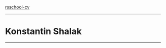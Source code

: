 [rsschool-cv](https://github.com/KostaShalak/rsschool-cv "cv")

**************************

# Konstantin Shalak

***************************